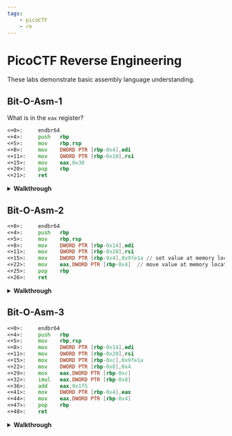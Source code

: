 ```yaml
---
tags:
    - picoCTF
    - re
---
```

# PicoCTF Reverse Engineering

These labs demonstrate basic assembly language understanding.

## Bit-O-Asm-1

What is in the `eax` register?

```asm
<+0>:     endbr64 
<+4>:     push   rbp
<+5>:     mov    rbp,rsp
<+8>:     mov    DWORD PTR [rbp-0x4],edi
<+11>:    mov    QWORD PTR [rbp-0x10],rsi
<+15>:    mov    eax,0x30
<+20>:    pop    rbp
<+21>:    ret
```

<details markdown>
<summary><b> Walkthrough</b></summary>

1. Look for `eax`
1. Notice that it is next to a `mov <dst>, <src>` instruction
1. We can see a hex value is moved into eax
1. Convert the hex value to decimal

```asm
<+0>:     endbr64 
<+4>:     push   rbp
<+5>:     mov    rbp,rsp
<+8>:     mov    DWORD PTR [rbp-0x4],edi
<+11>:    mov    QWORD PTR [rbp-0x10],rsi
<+15>:    mov    eax,0x30     // this is the line of interest
<+20>:    pop    rbp
<+21>:    ret
```

</details>

## Bit-O-Asm-2

```asm
<+0>:     endbr64 
<+4>:     push   rbp
<+5>:     mov    rbp,rsp
<+8>:     mov    DWORD PTR [rbp-0x14],edi
<+11>:    mov    QWORD PTR [rbp-0x20],rsi
<+15>:    mov    DWORD PTR [rbp-0x4],0x9fe1a // set value at memory location
<+22>:    mov    eax,DWORD PTR [rbp-0x4]  // move value at memory location into eax
<+25>:    pop    rbp
<+26>:    ret
```

<details markdown>
<summary><b> Walkthrough</b></summary>

1. Look for `eax`
1. Notice that it is next to a `mov <dst>, <src>` instruction
1. Notice the src is a memory address, but more specifically the value at a memory address `rbp-0x4`
1. So we look to where that value is set, which is the prior `mov` instruction
1. Grab the hex value and convert to decimal

```asm
<+0>:     endbr64 
<+4>:     push   rbp
<+5>:     mov    rbp,rsp
<+8>:     mov    DWORD PTR [rbp-0x14],edi
<+11>:    mov    QWORD PTR [rbp-0x20],rsi
<+15>:    mov    DWORD PTR [rbp-0x4],0x9fe1a
<+22>:    mov    eax,DWORD PTR [rbp-0x4]      //9fe1a
<+25>:    pop    rbp
<+26>:    ret
```

</details>

## Bit-O-Asm-3

```asm
<+0>:     endbr64 
<+4>:     push   rbp
<+5>:     mov    rbp,rsp
<+8>:     mov    DWORD PTR [rbp-0x14],edi
<+11>:    mov    QWORD PTR [rbp-0x20],rsi
<+15>:    mov    DWORD PTR [rbp-0xc],0x9fe1a
<+22>:    mov    DWORD PTR [rbp-0x8],0x4
<+29>:    mov    eax,DWORD PTR [rbp-0xc]
<+32>:    imul   eax,DWORD PTR [rbp-0x8]
<+36>:    add    eax,0x1f5
<+41>:    mov    DWORD PTR [rbp-0x4],eax
<+44>:    mov    eax,DWORD PTR [rbp-0x4]
<+47>:    pop    rbp
<+48>:    ret
```

<details markdown>
<summary><b> Walkthrough</b></summary>

1. Track the value of eax back up through the instructions
1. notice the instructions are not all `mov`!

```asm
<+0>:     endbr64 
<+4>:     push   rbp
<+5>:     mov    rbp,rsp
<+8>:     mov    DWORD PTR [rbp-0x14],edi
<+11>:    mov    QWORD PTR [rbp-0x20],rsi
<+15>:    mov    DWORD PTR [rbp-0xc],0x9fe1a // used at <+29>
<+22>:    mov    DWORD PTR [rbp-0x8],0x4    // used at <+32>
<+29>:    mov    eax,DWORD PTR [rbp-0xc] // eax = 0x9fe1a
<+32>:    imul   eax,DWORD PTR [rbp-0x8] // eax = 0x9fe1a * 0x4 = 0x27f868   
<+36>:    add    eax,0x1f5               // eax =  0x27f868 + 0x1f5  = 
<+41>:    mov    DWORD PTR [rbp-0x4],eax // value at eax moved into rbp-0x4
<+44>:    mov    eax,DWORD PTR [rbp-0x4] // value at rbp-0x4 moved into eax
<+47>:    pop    rbp
<+48>:    ret
```

Enter the interactive python by running the command `python3`.
You can run some code like:

```py
a = 0x9fe1a
b = 0x4
c = 0x1f5
ans = (a*b)+c
print(f'picoCTF{{{ans}}}')
# you have the answer!
```

</details>
